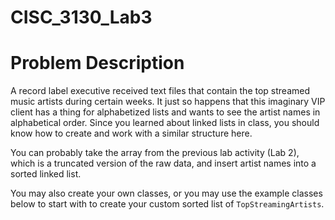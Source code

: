# CISC_3130_Lab3

# Problem Description

A record label executive received text files that contain the top streamed music artists during certain weeks. It just so happens that this imaginary VIP client has a thing for alphabetized lists and wants to see the artist names in alphabetical order. Since you learned about linked lists in class, you should know how to create and work with a similar structure here.

You can probably take the array from the previous lab activity (Lab 2), which is a truncated version of the raw data, and insert artist names into a sorted linked list.

You may also create your own classes, or you may use the example classes below to start with to create your custom sorted list of `TopStreamingArtists`.


